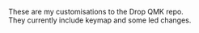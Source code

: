 These are my customisations to the Drop QMK repo.<br>
They currently include keymap and some led changes.
